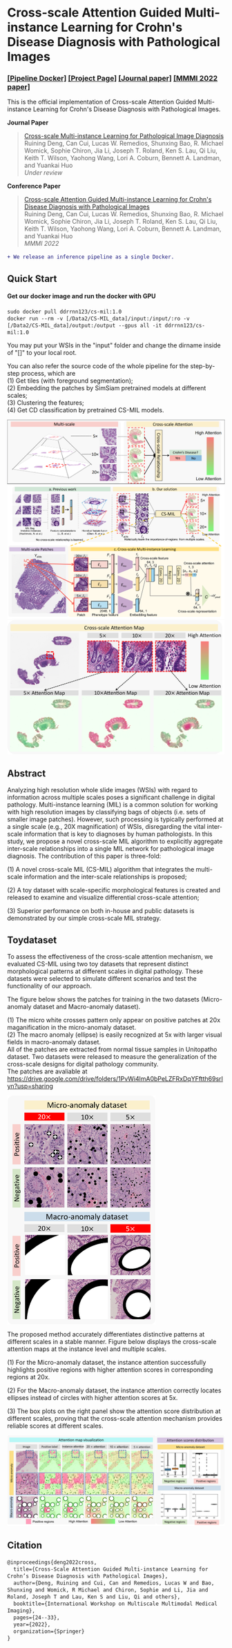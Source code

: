 # Cross-scale Attention Guided Multi-instance Learning for Crohn's Disease Diagnosis with Pathological Images

### [[Pipeline Docker]](https://hub.docker.com/repository/docker/ddrrnn123/cs-mil/)  [[Project Page]](https://github.com/hrlblab/CS-MIL)   [[Journal paper]](https://arxiv.org/pdf/2304.00216.pdf) [[MMMI 2022 paper]](https://link.springer.com/chapter/10.1007/978-3-031-18814-5_3) <br />


This is the official implementation of Cross-scale Attention Guided Multi-instance Learning for Crohn's Disease Diagnosis with Pathological Images. <br />

**Journal Paper** <br />
> [Cross-scale Multi-instance Learning for Pathological Image Diagnosis](https://arxiv.org/pdf/2304.00216.pdf) <br />
> Ruining Deng, Can Cui, Lucas W. Remedios, Shunxing Bao, R. Michael Womick, Sophie Chiron, Jia Li, Joseph T. Roland, Ken S. Lau, Qi Liu, Keith T. Wilson, Yaohong Wang, Lori A. Coburn, Bennett A. Landman, and Yuankai Huo <br />
> *Under review* <br />


**Conference Paper** <br />
> [Cross-scale Attention Guided Multi-instance Learning for Crohn's Disease Diagnosis with Pathological Images](https://link.springer.com/chapter/10.1007/978-3-031-18814-5_3) <br />
> Ruining Deng, Can Cui, Lucas W. Remedios, Shunxing Bao, R. Michael Womick, Sophie Chiron, Jia Li, Joseph T. Roland, Ken S. Lau, Qi Liu, Keith T. Wilson, Yaohong Wang, Lori A. Coburn, Bennett A. Landman, and Yuankai Huo <br />
> *MMMI 2022* <br />

```diff
+ We release an inference pipeline as a single Docker.
```

## Quick Start
#### Get our docker image and run the docker with GPU

```
sudo docker pull ddrrnn123/cs-mil:1.0
docker run --rm -v [/Data2/CS-MIL_data]/input:/input/:ro -v [/Data2/CS-MIL_data]/output:/output --gpus all -it ddrrnn123/cs-mil:1.0
```

You may put your WSIs in the "input" folder and change the dirname inside of "[]" to your local root. <br />

You can also refer the source code of the whole pipeline for the step-by-step process, which are <br /> 
(1) Get tiles (with foreground segmentation); <br />
(2) Embedding the patches by SimSiam pretrained models at different scales; <br />
(3) Clustering the features; <br />
(4) Get CD classification by pretrained CS-MIL models. <br />

![Overview](https://github.com/hrlblab/CS-MIL/blob/main/Cross-scale.png)<br />
![Pipeline](https://github.com/hrlblab/CS-MIL/blob/main/Relativework.png)<br />
![AttentionMap](https://github.com/hrlblab/CS-MIL/blob/main/AttentionMap.png)<br />


## Abstract
Analyzing high resolution whole slide images (WSIs) with regard to information across multiple scales poses a significant challenge in digital pathology. Multi-instance learning (MIL) is a common solution for working with high resolution images by classifying bags of objects (i.e. sets of smaller image patches). However, such processing is typically performed at a single scale (e.g., 20X magnification) of WSIs, disregarding the vital inter-scale information that is key to diagnoses by human pathologists. In this study, we propose a novel cross-scale MIL algorithm to explicitly aggregate inter-scale relationships into a single MIL network for pathological image diagnosis. The contribution of this paper is three-fold: <br /> 

(1) A novel cross-scale MIL (CS-MIL) algorithm that integrates the multi-scale information and the inter-scale relationships is proposed; <br /> 

(2) A toy dataset with scale-specific morphological features is created and released to examine and visualize differential cross-scale attention; <br /> 

(3) Superior performance on both in-house and public datasets is demonstrated by our simple cross-scale MIL strategy.<br /> 


## Toydataset
To assess the effectiveness of the cross-scale attention mechanism, we evaluated CS-MIL using two toy datasets that represent distinct morphological patterns at different scales in digital pathology. These datasets were selected to simulate different scenarios and test the functionality of our approach.<br />

The figure below shows the patches for training in the two datasets (Micro-anomaly dataset and Macro-anomaly dataset). <br />

(1) The  micro white crosses pattern only appear on positive patches at 20x maganification in the micro-anomaly dataset.  <br />
(2) The macro anomaly (ellipse) is easily recognized at 5x with larger visual fields in macro-anomaly dataset.  <br />
All of the patches are extracted from normal tissue samples in Unitopatho dataset. Two datasets were released to measure the generalization of the cross-scale designs for digital pathology community. <br /> The patches are avaliable at https://drive.google.com/drive/folders/1PvWi4lmA0bPeLZFRxDqYFftth69srIyn?usp=sharing <br />

<img src='https://github.com/hrlblab/CS-MIL/blob/main/Toydataset.png' align="center" height="530px"> 

The proposed method accurately differentiates distinctive patterns at different scales in a stable manner. Figure below displays the cross-scale attention maps at the instance level and multiple scales.  <br />

(1) For the Micro-anomaly dataset, the instance attention successfully highlights positive regions with higher attention scores in corresponding regions at 20x.  <br />

(2) For the Macro-anomaly dataset, the instance attention correctly locates ellipses instead of circles with higher attention scores at 5x.  <br />

(3) The box plots on the right panel show the attention score distribution at different scales, proving that the cross-scale attention mechanism provides reliable scores at different scales.<br />

![Cross-scale attention map on toy dataset](https://github.com/hrlblab/CS-MIL/blob/main/ToydatasetResults.png)<br />

## Citation
```
@inproceedings{deng2022cross,
  title={Cross-Scale Attention Guided Multi-instance Learning for Crohn’s Disease Diagnosis with Pathological Images},
  author={Deng, Ruining and Cui, Can and Remedios, Lucas W and Bao, Shunxing and Womick, R Michael and Chiron, Sophie and Li, Jia and Roland, Joseph T and Lau, Ken S and Liu, Qi and others},
  booktitle={International Workshop on Multiscale Multimodal Medical Imaging},
  pages={24--33},
  year={2022},
  organization={Springer}
}
```
